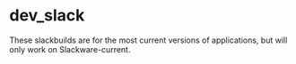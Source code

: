 # dev_slack

These slackbuilds are for the most current versions of applications, but will only work on Slackware-current.
